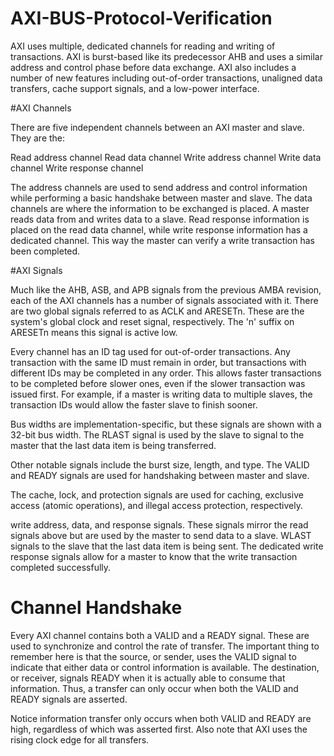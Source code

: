 # AXI-BUS-Protocol-Verification
AXI  uses multiple, dedicated channels for reading and writing of transactions. AXI is burst-based like its predecessor AHB
and uses a similar address and control phase before data exchange. AXI also includes a number of new features including out-of-order transactions,
unaligned data transfers, cache support signals, and a low-power interface.

#AXI Channels

There are five independent channels between an AXI master and slave. They are the: 

Read address channel
Read data channel
Write address channel 
Write data channel
Write response channel 

The address channels are used to send address and control information while performing a basic handshake between master and slave. 
The data channels are where the information to be exchanged is placed. 
A master reads data from and writes data to a slave. Read response information is placed on the read data channel,
while write response information has a dedicated channel. This way the master can verify a write transaction has been completed.

#AXI Signals


Much like the AHB, ASB, and APB signals from the previous AMBA revision, each of the AXI channels has a number of signals associated with it.
There are two global signals referred to as ACLK and ARESETn. These are the system's global clock and reset signal, respectively. 
The 'n' suffix on ARESETn means this signal is active low. 



Every channel has an ID tag used for out-of-order transactions. Any transaction with the same ID must remain in order, but transactions with 
different IDs may be completed in any order. This allows faster transactions to be completed before slower ones, even if the slower transaction
was issued first. For example, if a master is writing data to multiple slaves, the transaction IDs would allow the faster slave to finish sooner.

Bus widths are implementation-specific, but these signals are shown with a 32-bit bus width. The RLAST signal is used by the slave to signal to
the master that the last data item is being transferred. 

Other notable signals include the burst size, length, and type. The VALID and READY signals are used for handshaking between master and slave.


The cache, lock, and protection signals are used for caching, exclusive access (atomic operations), and illegal access protection, respectively.

 
 write address, data, and response signals. These signals mirror the read signals above but are used by the master to send data to a slave.
 WLAST signals to the slave that the last data item is being sent. The dedicated write response signals allow for a master to know that the
 write transaction completed successfully. 

# Channel Handshake
Every AXI channel contains both a VALID and a READY signal. These are used to synchronize and control the rate of transfer. The important thing
to remember here is that the source, or sender, uses the VALID signal to indicate that either data or control information is available. The destination,
or receiver, signals READY when it is actually able to consume that information. Thus, a transfer can only occur when both the VALID and READY signals
are asserted.

Notice information transfer  only occurs when both VALID and READY are high, regardless of which was asserted first. Also note that AXI uses the rising
clock edge for all transfers.


 
 
